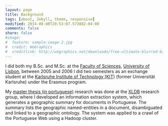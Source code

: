 ```yaml
---
layout: page
title: Background
tags: [about, Jekyll, theme, responsive]
modified: 2014-08-08T20:53:07.573882-04:00
comments: false
share: false
#image:
#  feature: sample-image-2.jpg
#  credit: WeGraphics
#  creditlink: http://wegraphics.net/downloads/free-ultimate-blurred-background-pack/
---
```


I did both my B.Sc. and M.Sc. at the [Faculty of Sciences], [University of Lisbon], between 2005 and 2006 I did two semesters as an exchange student at the [Karlsruhe Institute of Technology (KIT)] (former Universität Karlsruhe) under the Erasmus program.


My [master thesis (in portuguese)] research was done at the [XLDB] research group, where I developed an information extraction system,  which generates a geographic summary for documents in Portuguese. The summary lists the geographic named-entities in a document, disambiguated and linked to a geographic ontology. The system was applied to a crawl of the Portuguese Web using a Hadoop cluster.

[master thesis (in portuguese)]: http://repositorio.ul.pt/bitstream/10451/4510/1/ulfc055802_tm_David_Batista.pdf
[Karlsruhe Institute of Technology (KIT)]: http://www.kit.edu/english/
[Faculty of Sciences]: http://www.fc.ul.pt/en/
[University of Lisbon]: http://www.ulisboa.pt
[XLDB]: http://xldb.fc.ul.pt/
